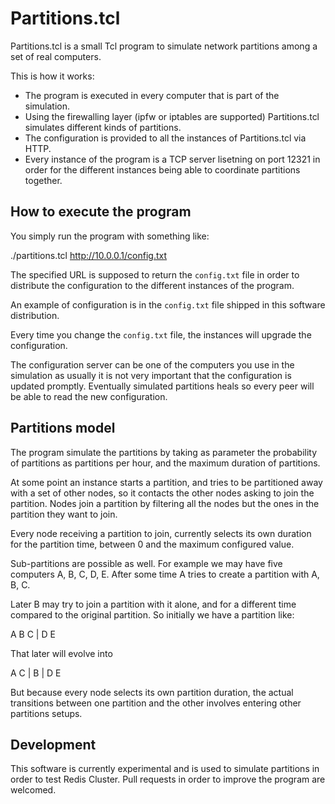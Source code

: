 Partitions.tcl
===

Partitions.tcl is a small Tcl program to simulate network partitions among a
set of real computers.

This is how it works:

* The program is executed in every computer that is part of the simulation.
* Using the firewalling layer (ipfw or iptables are supported) Partitions.tcl simulates different kinds of partitions.
* The configuration is provided to all the instances of Partitions.tcl via HTTP.
* Every instance of the program is a TCP server lisetning on port 12321 in order for the different instances being able to coordinate partitions together.

How to execute the program
---

You simply run the program with something like:

   ./partitions.tcl http://10.0.0.1/config.txt

The specified URL is supposed to return the `config.txt` file in order to
distribute the configuration to the different instances of the program.

An example of configuration is in the `config.txt` file shipped in this
software distribution.

Every time you change the `config.txt` file, the instances will upgrade
the configuration.

The configuration server can be one of the computers you use in the simulation
as usually it is not very important that the configuration is updated
promptly. Eventually simulated partitions heals so every peer will be able
to read the new configuration.

Partitions model
---

The program simulate the partitions by taking as parameter the probability
of partitions as partitions per hour, and the maximum duration of partitions.

At some point an instance starts a partition, and tries to be partitioned away
with a set of other nodes, so it contacts the other nodes asking to join
the partition. Nodes join a partition by filtering all the nodes but the
ones in the partition they want to join.

Every node receiving a partition to join, currently selects its own duration
for the partition time, between 0 and the maximum configured value.

Sub-partitions are possible as well. For example we may have five computers
A, B, C, D, E. After some time A tries to create a partition with A, B, C.

Later B may try to join a partition with it alone, and for a different time
compared to the original partition. So initially we have a partition like:

A B C | D E

That later will evolve into

A C | B | D E

But because every node selects its own partition duration, the actual
transitions between one partition and the other involves entering other
partitions setups.

Development
---

This software is currently experimental and is used to simulate partitions
in order to test Redis Cluster. Pull requests in order to improve the program
are welcomed.


